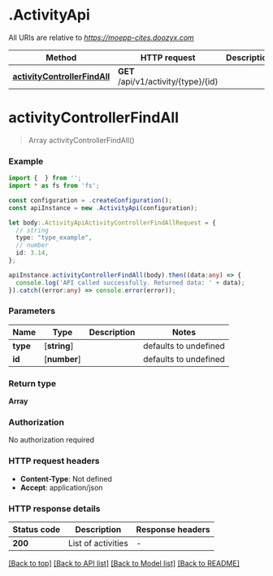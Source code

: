# .ActivityApi

All URIs are relative to *https://moepp-cites.doozyx.com*

Method | HTTP request | Description
------------- | ------------- | -------------
[**activityControllerFindAll**](ActivityApi.md#activityControllerFindAll) | **GET** /api/v1/activity/{type}/{id} | 


# **activityControllerFindAll**
> Array<Activity> activityControllerFindAll()


### Example


```typescript
import {  } from '';
import * as fs from 'fs';

const configuration = .createConfiguration();
const apiInstance = new .ActivityApi(configuration);

let body:.ActivityApiActivityControllerFindAllRequest = {
  // string
  type: "type_example",
  // number
  id: 3.14,
};

apiInstance.activityControllerFindAll(body).then((data:any) => {
  console.log('API called successfully. Returned data: ' + data);
}).catch((error:any) => console.error(error));
```


### Parameters

Name | Type | Description  | Notes
------------- | ------------- | ------------- | -------------
 **type** | [**string**] |  | defaults to undefined
 **id** | [**number**] |  | defaults to undefined


### Return type

**Array<Activity>**

### Authorization

No authorization required

### HTTP request headers

 - **Content-Type**: Not defined
 - **Accept**: application/json


### HTTP response details
| Status code | Description | Response headers |
|-------------|-------------|------------------|
**200** | List of activities |  -  |

[[Back to top]](#) [[Back to API list]](README.md#documentation-for-api-endpoints) [[Back to Model list]](README.md#documentation-for-models) [[Back to README]](README.md)


